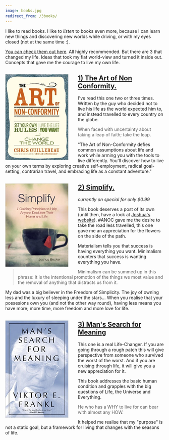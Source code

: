 ```yaml
---
image: books.jpg
redirect_from: /3books/
---
```


I like to read books. I like to _listen_ to books even more, because I can learn new things and discovering new worlds while driving, or with my eyes closed (not at the same time :).

<a href="http://www.audible.com/listener/Timothy/A2IDXV9X465RT6/" target="_blank" >You can check them out here</a>. All highly recommended. But there are 3 that changed my life. Ideas that took my flat world-view and turned it inside out. Concepts that gave me the courage to live my own life.


<a href="http://amzn.to/1QuSF7e" target="_blank"><img src="/images/anoc.jpg" align="left" width="200" style="padding:0 30px 10px 0">1) The Art of Non Conformity.</a>
-----------------------------

 I've read this one two or three times. Written by the guy who decided not to live his life as the world expected him to, and instead travelled to every country on the globe. 

>When faced with uncertainty about taking a leap of faith; take the leap.

"The Art of Non-Conformity defies common assumptions about life and work while arming you with the tools to live differently. You'll discover how to live on your own terms by exploring creative self-employment, radical goal-setting, contrarian travel, and embracing life as a constant adventure."


<a href="http://amzn.to/1MsrDd4" target="_blank"><img src="/images/livingwithless.jpg" align="left" width="200" style="padding:0 30px 10px 0">2) Simplify.</a>
--------------------

*currently on special for only $0.99*

This book deserves a post of its own (until then, have a look at <a href="http://www.becomingminimalist.com/" target="_blank">Joshua's website</a>). #ANOC gave me the desire to take the road less travelled, this one gave me an appreciation for the flowers on the side of the path.

Materialism tells you that success is having everything you want. Minimalism counters that success is wanting everything you have.

>Minimalism can be summed up in this phrase: It is the intentional promotion of the things we most value and the removal of anything that distracts us from it.

My dad was a big believer in the Freedom of Simplicity. The joy of owning less and the luxury of sleeping under the stars... When you realise that your possesions own you (and not the other way round), having less means you have more; more time, more freedom and more love for life.


<a href="http://amzn.to/1QuSMji" target="_blank"><img src="/images/search.jpg" align="left" width="200" style="padding:0 30px 10px 0">3) Man's Search for Meaning</a>
---------------------------

This one is a real Life-Changer. If you are going through a rough patch this will give perspective from someone who survived the worst of the worst. And if you are cruising through life, it will give you a new appreciation for it.

This book addresses the basic human condition and grapples with the big questions of Life, the Universe and Everything. 

>He who has a WHY to live for can bear with almost any HOW.

It helped me realise that my "purpose" is not a static goal, but a framework for living that changes with the seasons of life. 


